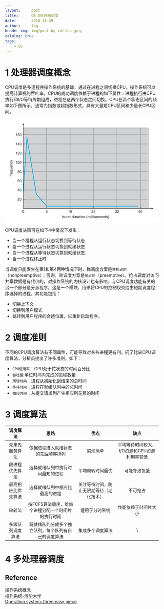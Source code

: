 ```yaml
---
layout:     post
title:      OS 5处理器调度        
date:       2018-11-29   
author:     lsq    
header-img: img/post-bg-coffee.jpeg
catalog: true
tags:
    - OS
---
```


# 1 处理器调度概念

CPU调度是多道程序操作系统的基础，通过在进程之间切换CPU，操作系统可以提高计算机的吞吐率。CPU的成功调度依赖于进程的如下属性：进程执行由CPU执行和I/O等待周期组成，进程在这两个状态之间切换。CPU在两个状态区间的频率如下图所示，通常为指数或超指数形式，具有大量短CPU区间和少量长CPU区间。

![](https://raw.githubusercontent.com/liferlisiqi/liferlisiqi.github.io/master/img/2018-12-05-os19.jpg)

CPU调度决策可在如下4中情况下发生：
- 当一个程程从运行状态切换到等待状态
- 当一个进程从运行状态切换到就绪状态
- 当一个进程从等待状态切换到就绪状态
- 当一个进程终止时

当调度只能发生在第1和第4两种情况下时，称调度方案是`非抢占的`（nonpreemptive）；否则，称调度方案是`抢占的`（preemptive）。抢占调度对访问共享数据是有代价的，对操作系统的内核设计也有影响。与CPU调度功能有关的另一个部分是分派程序，这是一个模块，用来将CPU的控制权交给由短期调度程序选择的进程，其功能包括：
- 切换上下文
- 切换到用户模式
- 跳转到用户程序的合适位置，以重新启动程序。

# 2 调度准则

不同的CPU调度算法有不同属性，可能导致对某些进程更有利。问了比较CPU调度算法，分析员提出了许多准则，如下：

- `CPU使用率`：CPU处于忙状态的时间百分比
- `吞吐量`:单位时间内完成的进程数量
- `周转时间`：进程从初始化到结束的总时间
- `等待时间`：进程在就绪队列中的总时间
- `相应时间`：从提交请求到产生相应所花费的时间

# 3 调度算法

| 调度算法 | 思路 | 优点 | 缺点 |
| :------: | :------: | :------: | :------: |
| 先来先服务算法 | 依据进程进入就绪状态的先后顺序排列 | 实现简单 | 平均等待时间较大，I/O资源和CPU资源利用率较低 |
| 段进程优先算法 | 选择就绪队列中执行时间最短的进程 | 平均周转时间最优 | 可能导致饥饿 |
| 最高相应比优先算法 | 选择就绪队列中相应比最高的进程 | 关注等待时间，防止无限期等待（老化技术） | 不可抢占 |
| 轮转法 | 按FCFS算法顺序，给每个进程分配一个时间片的执行时间 | 适用于分时系统 | 性能依赖于时间片大小 |
| 多级队列调度算法 | 将就绪队列分成多个独立队列，每个队列有自己的调度算法 | 集成多个调度算法 | \ |

# 4 多处理器调度











## Reference
操作系统概念    
[操作系统-清华大学](http://os.cs.tsinghua.edu.cn/oscourse/OS2017spring)  
[Operation system: three easy piece](http://pages.cs.wisc.edu/~remzi/OSTEP/) 
